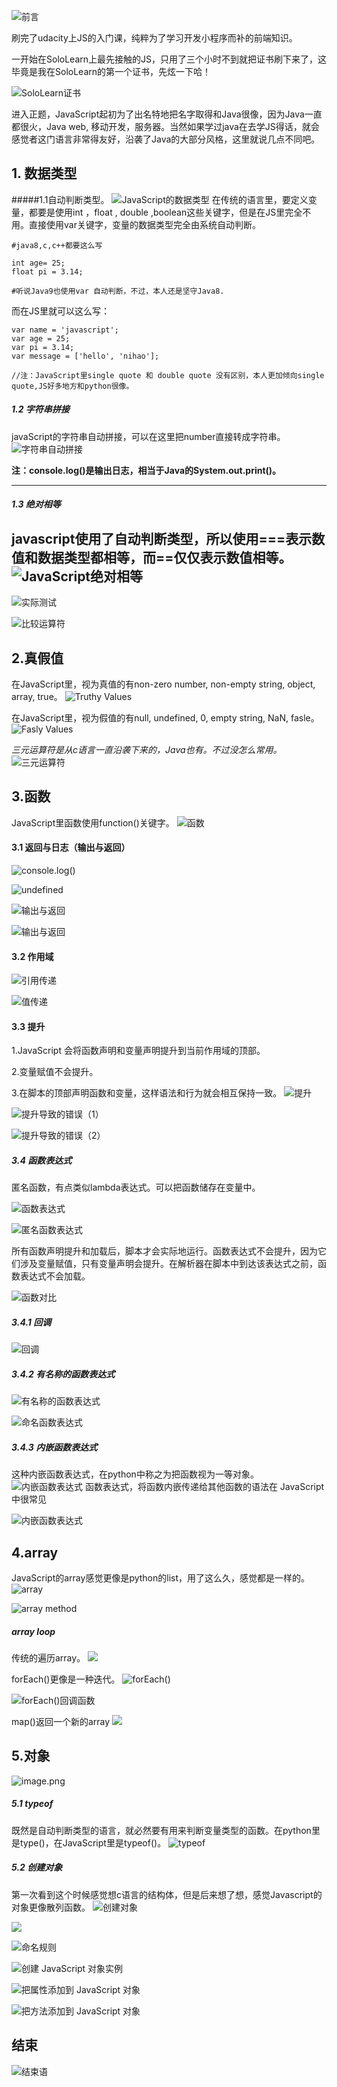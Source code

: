 ![前言](https://upload-images.jianshu.io/upload_images/5415189-90d2970b0c09108e.png?imageMogr2/auto-orient/strip%7CimageView2/2/w/1240)


刷完了udacity上JS的入门课，纯粹为了学习开发小程序而补的前端知识。

一开始在SoloLearn上最先接触的JS，只用了三个小时不到就把证书刷下来了，这毕竟是我在SoloLearn的第一个证书，先炫一下哈！

![SoloLearn证书](https://upload-images.jianshu.io/upload_images/5415189-57405a5d2fc54e65.png?imageMogr2/auto-orient/strip%7CimageView2/2/w/1240)


进入正题，JavaScript起初为了出名特地把名字取得和Java很像，因为Java一直都很火，Java web, 移动开发，服务器。当然如果学过java在去学JS得话，就会感觉者这门语言非常得友好，沿袭了Java的大部分风格，这里就说几点不同吧。

## 1. 数据类型
#####1.1自动判断类型。
![JavaScript的数据类型](https://upload-images.jianshu.io/upload_images/5415189-1206601061b03fb5.png?imageMogr2/auto-orient/strip%7CimageView2/2/w/1240)
在传统的语言里，要定义变量，都要是使用int ，float , double ,boolean这些关键字，但是在JS里完全不用。直接使用var关键字，变量的数据类型完全由系统自动判断。

```
#java8,c,c++都要这么写

int age= 25;
float pi = 3.14;

#听说Java9也使用var 自动判断，不过，本人还是坚守Java8.
```

而在JS里就可以这么写：
```
var name = 'javascript';
var age = 25;
var pi = 3.14;
var message = ['hello', 'nihao'];

//注：JavaScript里single quote 和 double quote 没有区别，本人更加倾向single quote,JS好多地方和python很像。
```

##### 1.2 字符串拼接
javaScript的字符串自动拼接，可以在这里把number直接转成字符串。
![字符串自动拼接](https://upload-images.jianshu.io/upload_images/5415189-ca17f5a347d43654.png?imageMogr2/auto-orient/strip%7CimageView2/2/w/1240)

**注：console.log()是输出日志，相当于Java的System.out.print()。**

-----
##### 1.3 绝对相等
javascript使用了自动判断类型，所以使用===表示数值和数据类型都相等，而==仅仅表示数值相等。
![JavaScript绝对相等](https://upload-images.jianshu.io/upload_images/5415189-83b9b2a9a9dfa14d.png?imageMogr2/auto-orient/strip%7CimageView2/2/w/1240)
---

![实际测试](https://upload-images.jianshu.io/upload_images/5415189-cf3c8dc3bc6a79ba.png?imageMogr2/auto-orient/strip%7CimageView2/2/w/1240)


![比较运算符](https://upload-images.jianshu.io/upload_images/5415189-3a4bd6f0dce5df63.png?imageMogr2/auto-orient/strip%7CimageView2/2/w/1240)

## 2.真假值
在JavaScript里，视为真值的有non-zero number, non-empty string, object, array, true。
![Truthy Values](https://upload-images.jianshu.io/upload_images/5415189-207e8750e8aaec98.png?imageMogr2/auto-orient/strip%7CimageView2/2/w/1240)


在JavaScript里，视为假值的有null, undefined, 0, empty string,  NaN, fasle。
![Fasly Values](https://upload-images.jianshu.io/upload_images/5415189-3ee6b6c0b64f57d3.png?imageMogr2/auto-orient/strip%7CimageView2/2/w/1240)



*三元运算符是从c语言一直沿袭下来的，Java也有。不过没怎么常用。*
![三元运算符](https://upload-images.jianshu.io/upload_images/5415189-e992e43a4809b1f6.png?imageMogr2/auto-orient/strip%7CimageView2/2/w/1240)



## 3.函数
JavaScript里函数使用function()关键字。
![函数](https://upload-images.jianshu.io/upload_images/5415189-6341165c0dbe9c38.png?imageMogr2/auto-orient/strip%7CimageView2/2/w/1240)

#### 3.1 返回与日志（输出与返回）
![console.log()](https://upload-images.jianshu.io/upload_images/5415189-a5381bb23b172984.png?imageMogr2/auto-orient/strip%7CimageView2/2/w/1240)


![undefined](https://upload-images.jianshu.io/upload_images/5415189-98d4425e4b7da977.png?imageMogr2/auto-orient/strip%7CimageView2/2/w/1240)

![输出与返回](https://upload-images.jianshu.io/upload_images/5415189-8d4fa2a5be50297a.png?imageMogr2/auto-orient/strip%7CimageView2/2/w/1240)

![输出与返回](https://upload-images.jianshu.io/upload_images/5415189-273a4a9a5db09305.png?imageMogr2/auto-orient/strip%7CimageView2/2/w/1240)

#### 3.2 作用域
![引用传递](https://upload-images.jianshu.io/upload_images/5415189-b17a6a196c0a981b.png?imageMogr2/auto-orient/strip%7CimageView2/2/w/1240)

![值传递](https://upload-images.jianshu.io/upload_images/5415189-69f0d611393edd8c.png?imageMogr2/auto-orient/strip%7CimageView2/2/w/1240)

#### 3.3 提升
1.JavaScript 会将函数声明和变量声明提升到当前作用域的顶部。

2.变量赋值不会提升。

3.在脚本的顶部声明函数和变量，这样语法和行为就会相互保持一致。
![提升](https://upload-images.jianshu.io/upload_images/5415189-1ad1f9629d81e67a.png?imageMogr2/auto-orient/strip%7CimageView2/2/w/1240)


![提升导致的错误（1）](https://upload-images.jianshu.io/upload_images/5415189-75d02f9456f49d1a.png?imageMogr2/auto-orient/strip%7CimageView2/2/w/1240)

![提升导致的错误（2）](https://upload-images.jianshu.io/upload_images/5415189-d8fb279d96d7d789.png?imageMogr2/auto-orient/strip%7CimageView2/2/w/1240)

##### 3.4 函数表达式

匿名函数，有点类似lambda表达式。可以把函数储存在变量中。


![函数表达式](https://upload-images.jianshu.io/upload_images/5415189-6a616ec51720c244.png?imageMogr2/auto-orient/strip%7CimageView2/2/w/1240)

![匿名函数表达式](https://upload-images.jianshu.io/upload_images/5415189-64fce095fe26aed8.png?imageMogr2/auto-orient/strip%7CimageView2/2/w/1240)

所有函数声明提升和加载后，脚本才会实际地运行。函数表达式不会提升，因为它们涉及变量赋值，只有变量声明会提升。在解析器在脚本中到达该表达式之前，函数表达式不会加载。

![函数对比](https://upload-images.jianshu.io/upload_images/5415189-d1af1d1248a355f4.png?imageMogr2/auto-orient/strip%7CimageView2/2/w/1240)

##### 3.4.1 回调
![回调](https://upload-images.jianshu.io/upload_images/5415189-3b8a8c607746b420.png?imageMogr2/auto-orient/strip%7CimageView2/2/w/1240)


##### 3.4.2 有名称的函数表达式
![有名称的函数表达式](https://upload-images.jianshu.io/upload_images/5415189-7b6db2972cdb1976.png?imageMogr2/auto-orient/strip%7CimageView2/2/w/1240)

![命名函数表达式](https://upload-images.jianshu.io/upload_images/5415189-b83da5d47316d838.png?imageMogr2/auto-orient/strip%7CimageView2/2/w/1240)


##### 3.4.3 内嵌函数表达式
这种内嵌函数表达式，在python中称之为把函数视为一等对象。
![内嵌函数表达式](https://upload-images.jianshu.io/upload_images/5415189-f254df1e3b75db1d.png?imageMogr2/auto-orient/strip%7CimageView2/2/w/1240)
函数表达式，将函数内嵌传递给其他函数的语法在 JavaScript 中很常见

![内嵌函数表达式](https://upload-images.jianshu.io/upload_images/5415189-fb6c2319a36f287d.png?imageMogr2/auto-orient/strip%7CimageView2/2/w/1240)

## 4.array
JavaScript的array感觉更像是python的list，用了这么久，感觉都是一样的。
![array](https://upload-images.jianshu.io/upload_images/5415189-8449e39168706b61.png?imageMogr2/auto-orient/strip%7CimageView2/2/w/1240)

![array method](https://upload-images.jianshu.io/upload_images/5415189-b1a30695bb8bb997.png?imageMogr2/auto-orient/strip%7CimageView2/2/w/1240)

##### array loop
传统的遍历array。
![](https://upload-images.jianshu.io/upload_images/5415189-6bd750c984ffcadd.png?imageMogr2/auto-orient/strip%7CimageView2/2/w/1240)

forEach()更像是一种迭代。
![forEach()](https://upload-images.jianshu.io/upload_images/5415189-a97dd0685ad1a86a.png?imageMogr2/auto-orient/strip%7CimageView2/2/w/1240)

![forEach()回调函数](https://upload-images.jianshu.io/upload_images/5415189-19bac43ac0cbe6b9.png?imageMogr2/auto-orient/strip%7CimageView2/2/w/1240)

map()返回一个新的array
![](https://upload-images.jianshu.io/upload_images/5415189-8970f1519f4830f3.png?imageMogr2/auto-orient/strip%7CimageView2/2/w/1240)

## 5.对象
![image.png](https://upload-images.jianshu.io/upload_images/5415189-235c22330df2c81b.png?imageMogr2/auto-orient/strip%7CimageView2/2/w/1240)


##### 5.1 typeof
既然是自动判断类型的语言，就必然要有用来判断变量类型的函数。在python里是type()，在JavaScript里是typeof()。
![typeof](https://upload-images.jianshu.io/upload_images/5415189-94f75fa83d1b3c36.png?imageMogr2/auto-orient/strip%7CimageView2/2/w/1240)

##### 5.2 创建对象
第一次看到这个时候感觉想c语言的结构体，但是后来想了想，感觉Javascript的对象更像散列函数。
![创建对象](https://upload-images.jianshu.io/upload_images/5415189-4c633c057a013776.png?imageMogr2/auto-orient/strip%7CimageView2/2/w/1240)

![](https://upload-images.jianshu.io/upload_images/5415189-c0b3f8678df0bc5f.png?imageMogr2/auto-orient/strip%7CimageView2/2/w/1240)

![命名规则](https://upload-images.jianshu.io/upload_images/5415189-bad14ec650686f9d.png?imageMogr2/auto-orient/strip%7CimageView2/2/w/1240)

![创建 JavaScript 对象实例](https://upload-images.jianshu.io/upload_images/5415189-79c72273a461e43f.png?imageMogr2/auto-orient/strip%7CimageView2/2/w/1240)

![把属性添加到 JavaScript 对象](https://upload-images.jianshu.io/upload_images/5415189-1df78b9950319a33.png?imageMogr2/auto-orient/strip%7CimageView2/2/w/1240)


![把方法添加到 JavaScript 对象](https://upload-images.jianshu.io/upload_images/5415189-ea214f6084b8107c.png?imageMogr2/auto-orient/strip%7CimageView2/2/w/1240)


## 结束
![结束语](https://upload-images.jianshu.io/upload_images/5415189-1a931cb51bce4f24.png?imageMogr2/auto-orient/strip%7CimageView2/2/w/1240)

